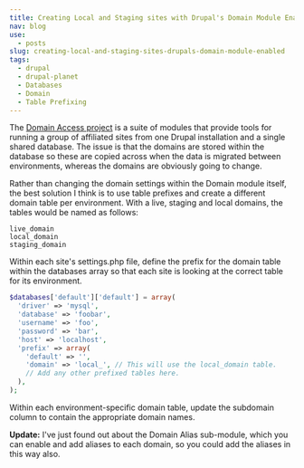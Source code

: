 ```yaml
---
title: Creating Local and Staging sites with Drupal's Domain Module Enabled
nav: blog
use:
  - posts
slug: creating-local-and-staging-sites-drupals-domain-module-enabled
tags:
  - drupal
  - drupal-planet
  - Databases
  - Domain
  - Table Prefixing
---
```

The [Domain Access project](https://drupal.org/project/domain "The Domain Access project on Drupal.org") is a suite of modules that provide tools for running a group of affiliated sites from one Drupal installation and a single shared database. The issue is that the domains are stored within the database so these are copied across when the data is migrated between environments, whereas the domains are obviously going to change.

Rather than changing the domain settings within the Domain module itself, the best solution I think is to use table prefixes and create a different domain table per environment. With a live, staging and local domains, the tables would be named as follows:

~~~~
live_domain
local_domain
staging_domain
~~~~

Within each site's settings.php file, define the prefix for the domain table within the databases array so that each site is looking at the correct table for its environment.

~~~~php
$databases['default']['default'] = array(
  'driver' => 'mysql',
  'database' => 'foobar',
  'username' => 'foo',
  'password' => 'bar',
  'host' => 'localhost',
  'prefix' => array(
    'default' => '',
    'domain' => 'local_', // This will use the local_domain table.
    // Add any other prefixed tables here.
  ),
);
~~~~

Within each environment-specific domain table, update the subdomain column to contain the appropriate domain names.

**Update:** I've just found out about the Domain Alias sub-module, which you can enable and add aliases to each domain, so you could add the aliases in this way also.